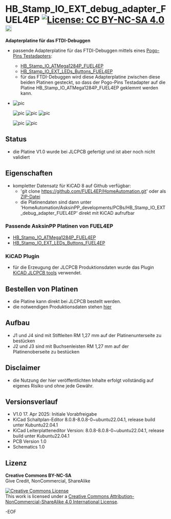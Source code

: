 # HB_Stamp_IO_EXT_debug_adapter_FUEL4EP [![License: CC BY-NC-SA 4.0](https://img.shields.io/badge/License-CC%20BY--NC--SA%204.0-lightgrey.svg)](https://creativecommons.org/licenses/by-nc-sa/4.0/) <a href='https://ko-fi.com/FUEL4EP' target='_blank'><img height='20' style='border:0px;height:20px;' src='https://cdn.ko-fi.com/cdn/kofi1.png?v=2' border='0' alt='Buy Me a Coffee at ko-fi.com' /></a>


**Adapterplatine für das FTDI-Debuggen**
- passende Adapterplatine für das FTDI-Debuggen mittels eines [Pogo-Pins Testadapters](./PNGs/Pogo_pin_adapter_with_reduced_bottom_plate.png):
	+	[HB_Stamp_IO_ATMega1284P_FUEL4EP](https://github.com/FUEL4EP/HomeAutomation/tree/master/AsksinPP_developments/PCBs/HB_Stamp_IO_ATMega1284P_FUEL4EP)
	+   [HB_Stamp_IO_EXT_LEDs_Buttons_FUEL4EP](https://github.com/FUEL4EP/HomeAutomation/tree/master/AsksinPP_developments/PCBs/HB_Stamp_IO_EXT_LEDs_Buttons_FUEL4EP)
	+	für das FTDI-Debuggen wird diese Adapterplatine zwischen diese beiden Platinen gesteckt, so dass der Pogo-Pins Testadapter auf die Platine HB_Stamp_IO_ATMega1284P_FUEL4EP geklemmt werden kann.
-
	![pic](PNGs/HB_Stamp_IO_EXT_debug_adapter_FUEL4EP_PCB_KiCAD.png)

	![pic](PNGs/HB_Stamp_IO_EXT_debug_adapter_FUEL4EP_PCB_top_3D.png)
	![pic](PNGs/HB_Stamp_IO_EXT_debug_adapter_FUEL4EP_PCB_back_3D.png)
	![pic](PNGs/FTDI_debugger_with_pogo_pin_adapter.png)
	
	![pic](Pictures_of_JLCPCB_prototypes/HB_Stamp_IO_EXT_debug_adapter_FUEL4EP_PCB_top.png)
	![pic](Pictures_of_JLCPCB_prototypes/HB_Stamp_IO_EXT_debug_adapter_FUEL4EP_PCB_bottom.png)


## Status

- die Platine V1.0 wurde bei JLCPCB gefertigt und ist aber noch nicht validiert


## Eigenschaften

- kompletter Datensatz für KiCAD 8 auf Github verfügbar:
    + 'git clone https://github.com/FUEL4EP/HomeAutomation.git' oder als [ZIP-Datei](https://github.com/FUEL4EP/HomeAutomation/archive/refs/heads/master.zip)
    + die Platinendaten sind dann unter 'HomeAutomation/AsksinPP_developments/PCBs/HB_Stamp_IO_EXT_debug_adapter_FUEL4EP' direkt mit KiCAD aufrufbar


### Passende AsksinPP Platinen von FUEL4EP
- [HB_Stamp_IO_ATMega1284P_FUEL4EP](https://github.com/FUEL4EP/HomeAutomation/tree/master/AsksinPP_developments/PCBs/HB_Stamp_IO_ATMega1284P_FUEL4EP)
- [HB_Stamp_IO_EXT_LEDs_Buttons_FUEL4EP](https://github.com/FUEL4EP/HomeAutomation/tree/master/AsksinPP_developments/PCBs/HB_Stamp_IO_EXT_LEDs_Buttons_FUEL4EP)
   

### KiCAD Plugin
- für die Erzeugung der JLCPCB Produktionsdaten wurde das Plugin [KiCAD JLCPCB tools](https://github.com/bouni/kicad-jlcpcb-tools) verwendet.


## Bestellen von Platinen

- die Platine kann direkt bei JLCPCB bestellt werden.
- die notwendigen Produktionsdaten stehen [hier](./jlcpcb/production_files/)

## Aufbau
- J1 und J4 sind mit Stiftleiten RM 1,27 mm auf der Platinenunterseite zu bestücken
- J2 und J3 sind mit Buchsenleisten RM 1,27 mm auf der Platinenoberseite zu bestücken


## Disclaimer

-   die Nutzung der hier veröffentlichten Inhalte erfolgt vollständig auf eigenes Risiko und ohne jede Gewähr.



## Versionsverlauf

-   V1.0   17. Apr 2025: Initiale Vorabfreigabe
- 	KiCad Schaltplan-Editor   8.0.8-8.0.8-0~ubuntu22.04.1, release build unter Kubuntu22.04.1
- 	KiCad Leiterplatteneditor Version: 8.0.8-8.0.8-0~ubuntu22.04.1, release build unter Kubuntu22.04.1
- 	PCB Version 1.0
- 	Schematics  1.0


## Lizenz 

**Creative Commons BY-NC-SA**<br>
Give Credit, NonCommercial, ShareAlike

<a rel="license" href="http://creativecommons.org/licenses/by-nc-sa/4.0/"><img alt="Creative Commons License" style="border-width:0" src="https://i.creativecommons.org/l/by-nc-sa/4.0/88x31.png" /></a><br />This work is licensed under a <a rel="license" href="http://creativecommons.org/licenses/by-nc-sa/4.0/">Creative Commons Attribution-NonCommercial-ShareAlike 4.0 International License</a>.


-EOF
	

